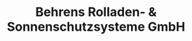 ---
title: "Behrens Rolladen- & Sonnenschutzsysteme GmbH"
url: /hannover/behrens-rolladen-und-sonnenschutzsysteme-gmbh/
shop: Allgemein
---